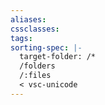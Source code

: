 ```yaml
---
aliases: 
cssclasses: 
tags:
sorting-spec: |-
  target-folder: /*
  /folders
  /:files
  < vsc-unicode
---
```

